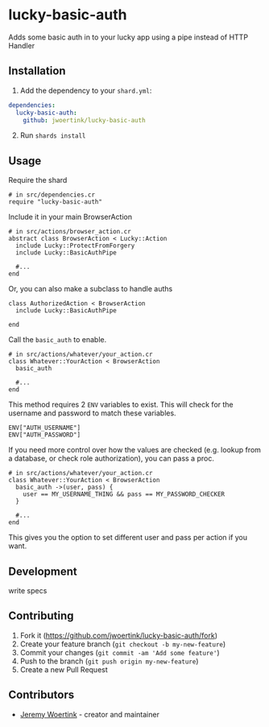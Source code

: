 # lucky-basic-auth

Adds some basic auth in to your lucky app using a pipe instead of HTTP Handler

## Installation

1. Add the dependency to your `shard.yml`:
```yaml
dependencies:
  lucky-basic-auth:
    github: jwoertink/lucky-basic-auth
```
2. Run `shards install`

## Usage

Require the shard
```crystal
# in src/dependencies.cr
require "lucky-basic-auth"
```

Include it in your main BrowserAction
```crystal
# in src/actions/browser_action.cr
abstract class BrowserAction < Lucky::Action
  include Lucky::ProtectFromForgery
  include Lucky::BasicAuthPipe

  #...
end
```

Or, you can also make a subclass to handle auths
```crystal
class AuthorizedAction < BrowserAction
  include Lucky::BasicAuthPipe

end
```

Call the `basic_auth` to enable.
```crystal
# in src/actions/whatever/your_action.cr
class Whatever::YourAction < BrowserAction
  basic_auth

  #...
end
```

This method requires 2 `ENV` variables to exist. This will check for the username and password to match these variables.

```crystal
ENV["AUTH_USERNAME"]
ENV["AUTH_PASSWORD"]
```

If you need more control over how the values are checked (e.g. lookup from a database, or check role authorization), you can pass a proc.


```crystal
# in src/actions/whatever/your_action.cr
class Whatever::YourAction < BrowserAction
  basic_auth ->(user, pass) {
    user == MY_USERNAME_THING && pass == MY_PASSWORD_CHECKER
  }

  #...
end
```

This gives you the option to set different user and pass per action if you want.


## Development

write specs

## Contributing

1. Fork it (<https://github.com/jwoertink/lucky-basic-auth/fork>)
2. Create your feature branch (`git checkout -b my-new-feature`)
3. Commit your changes (`git commit -am 'Add some feature'`)
4. Push to the branch (`git push origin my-new-feature`)
5. Create a new Pull Request

## Contributors

- [Jeremy Woertink](https://github.com/jwoertink) - creator and maintainer
